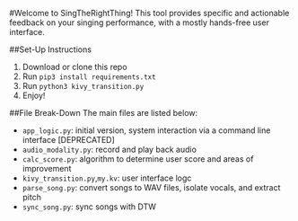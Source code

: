 #Welcome to SingTheRightThing!
This tool provides specific and actionable feedback on your singing performance, with a mostly hands-free user interface.

##Set-Up Instructions
1. Download or clone this repo
2. Run `pip3 install requirements.txt`
3. Run `python3 kivy_transition.py`
4. Enjoy!

##File Break-Down
The main files are listed below:
- `app_logic.py`: initial version, system interaction via a command line interface [DEPRECATED]
- `audio_modality.py`: record and play back audio
- `calc_score.py`: algorithm to determine user score and areas of improvement
- `kivy_transition.py`,`my.kv`: user interface logc
- `parse_song.py`: convert songs to WAV files, isolate vocals, and extract pitch
- `sync_song.py`: sync songs with DTW
